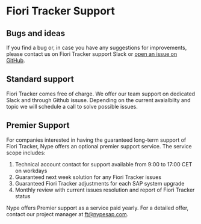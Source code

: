 # Fiori Tracker Support

## Bugs and ideas

If you find a bug or, in case you have any suggestions for improvements, please contact us on Fiori Tracker support Slack or [open an issue on GitHub](bugs-ideas.md).

## Standard support

Fiori Tracker comes free of charge. We offer our team support on dedicated Slack and through Github issuse. Depending on the current avaialbilty and topic we will schedule a call to solve possible issues.

## Premier Support

 For companies interested in having the guaranteed long-term support of Fiori Tracker, Nype offers an optional premier support service. The service scope includes:

1.	Technical account contact for support available from 9:00 to 17:00 CET on workdays 
2.	Guaranteed next week solution for any Fiori Tracker issues
3.	Guaranteed Fiori Tracker adjustments for each SAP system upgrade
4.	Monthly review with current issues resolution and report of Fiori Tracker status

Nype offers Premier support as a service paid yearly. For a detailed offer, contact our project manager at ft@nypesap.com.

